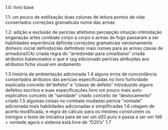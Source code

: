 1.0:
 livro base

1.1: 
um pouco de estilização 
duas colunas de leitura
	pontos de vida consertados
correções gramaticais
nome das armas

1.2:
	adição e exclusão de perícias
		atletismo
percepção
intuição
intimidação
enganação
artes
combate corpo a corpo e armas de fogo passaram a ser habilidades
experiência definida
correções gramaticais
versionamento
dinheiro inicial definido(não definitivo)
mais nomes para as armas
classe de armadura(CA) criada
regra do “arredondar para cima/baixo” criada
atributos balanceados
o que é rpg adicionado
perícias atribuídas aos atributos
ficha visual em andamento

1.3
	história de ambientação adicionada
1.4
	alguns erros de concordância consertados
	atributos das perícias especificadas no livro
	furtividade explicada
	conceito de”defeito” e “classe de defeito” introduzido
	alguns defeitos escritos e suas especificações
	livro um pouco mais auto-explicativo
	conceito de “sanidade” criado
	conceito de “deslocamento” criado
1.5
	algumas coisas no combate mudadas
perícia “vontade” adicionada
mais habilidades adicionadas e simplificadas
1.6
	rolagem de acerto modificada, e regra de cálculo para os mestres construírem os inimigos
	o teste de iniciativa para de ser um d20 puro e passa a ser um 1d6 + vontade
	agora o sistema está livre de “D20’s”
1.7
	
